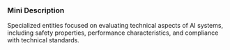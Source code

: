### Mini Description

Specialized entities focused on evaluating technical aspects of AI systems, including safety properties, performance characteristics, and compliance with technical standards.

